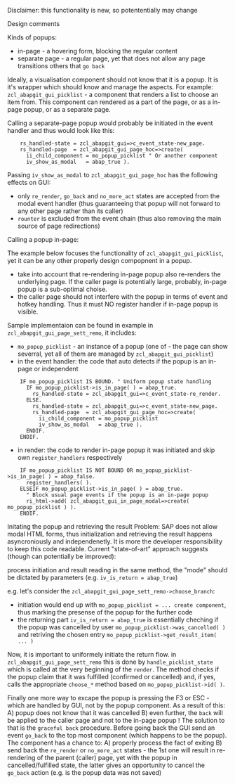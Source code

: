 


Disclaimer: this functionality is new, so potententially may change

Design comments

Kinds of popups:
- in-page - a hovering form, blocking the regular content
- separate page - a regular page, yet that does not allow any page transitions others that `go back`

Ideally, a visualisation component should not know that it is a popup. It is it's wrapper which should know and manage the aspects. For example: `zcl_abapgit_gui_picklist` - a component that renders a list to choose an item from. This component can rendered as a part of the page, or as a in-page popup, or as a separate page.

Calling a separate-page popup would probably be initiated in the event handler and thus would look like this:

```abap
    rs_handled-state = zcl_abapgit_gui=>c_event_state-new_page.
    rs_handled-page  = zcl_abapgit_gui_page_hoc=>create(
      ii_child_component = mo_popup_picklist " Or another component
      iv_show_as_modal   = abap_true ).
```

Passing `iv_show_as_modal` to `zcl_abapgit_gui_page_hoc` has the following effects on GUI:
- only `re_render`, `go_back` and `no_more_act` states are accepted from the modal event handler (thus guaranteeing that popup will not forward to any other page rather than its caller)
- `rounter` is excluded from the event chain (thus also removing the main source of page redirections)

Calling a popup in-page:

The example below focuses the functionality of `zcl_abapgit_gui_picklist`, yet it can be any other properly design compopnent in a popup.

- take into account that re-rendering in-page popup also re-renders the underlying page. If the caller page is potentially large, probably, in-page popup is a sub-optimal choise.
- the caller page should not interfere with the popup in terms of event and hotkey handling. Thus it must NO register handler if in-page popup is visible.

Sample implementaion can be found in example in `zcl_abapgit_gui_page_sett_remo`, it includes:
- `mo_popup_picklist` - an instance of a popup (one of - the page can show severral, yet all of them are managed by `zcl_abapgit_gui_picklist`)
- in the event handler: the code that auto detects if the popup is an in-page or independent

```abap
    IF mo_popup_picklist IS BOUND. " Uniform popup state handling
      IF mo_popup_picklist->is_in_page( ) = abap_true.
        rs_handled-state = zcl_abapgit_gui=>c_event_state-re_render.
      ELSE.
        rs_handled-state = zcl_abapgit_gui=>c_event_state-new_page.
        rs_handled-page  = zcl_abapgit_gui_page_hoc=>create(
          ii_child_component = mo_popup_picklist
          iv_show_as_modal   = abap_true ).
      ENDIF.
    ENDIF.
```

- in render: the code to render in-page popup it was initiated and skip own `register_handlers` respectively

```abap
    IF mo_popup_picklist IS NOT BOUND OR mo_popup_picklist->is_in_page( ) = abap_false.
      register_handlers( ).
    ELSEIF mo_popup_picklist->is_in_page( ) = abap_true.
      " Block usual page events if the popup is an in-page popup
      ri_html->add( zcl_abapgit_gui_in_page_modal=>create( mo_popup_picklist ) ).
    ENDIF.
```

Initating the popup and retrieving the result
Problem: SAP does not allow modal HTML forms, thus initialization and retrieving the result happens asyncroniously and independenetly. It is more the developer responsibility to keep this code readable. Current "state-of-art" approach suggests (though can potentially be improved):

process initiation and result reading in the same method, the "mode" should be dictated by parameters (e.g. `iv_is_return = abap_true`)

e.g. let's consider the `zcl_abapgit_gui_page_sett_remo->choose_branch`:
- initiation would end up with `mo_popup_picklist = ... create component`, thus marking the presense of the popup for the further code
- the returning part `iv_is_return = abap_true` is essentially cheching if the popup was cancelled by user `mo_popup_picklist->was_cancelled( )` and retriving the chosen entry `mo_popup_picklist->get_result_item( ... )`

Now, it is important to uniformely initiate the return flow. in `zcl_abapgit_gui_page_sett_remo` this is done by `handle_picklist_state` which is called at the very beginning of the `render`. The method checks if the popup claim that it was fulfilled (confirmed or cancelled) and, if yes, calls the appropriate `choose_*` method based on `mo_popup_picklist->id( )`.


Finally one more way to excape the popup is pressing the F3 or ESC - which are handled by GUI, not by the popup component. As a result of this: A) popup does not know that it was cancelled B) even further, the `back` will be applied to the caller page and not to the in-page popup !
The solution to that is the `graceful back` procedure. Before going back the GUI send an event `go_back` to the top most component (which happens to be the popup). The component has a chance to: A) properly process the fact of exiting B) send back the `re_render` or `no_more_act` states - the 1st one will result in re-rendering of the parent (caller) page, yet with the popup in cancelled/fulfilled state, the latter gives an opportunity to cancel the `go_back` action (e.g. is the popup data was not saved)


